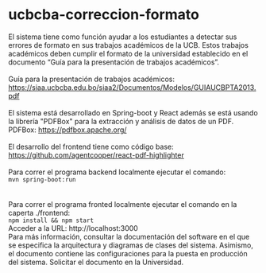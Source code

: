 # ucbcba-correccion-formato

El sistema tiene como función ayudar a los estudiantes a detectar sus errores de formato en sus trabajos académicos de la UCB. Estos trabajos académicos deben cumplir
el formato de la universidad establecido en el documento “Guía para la presentación de trabajos académicos”.<br>
<br>
Guía para la presentación de trabajos académicos: https://siaa.ucbcba.edu.bo/siaa2/Documentos/Modelos/GUIAUCBPTA2013.pdf
<br><br>
El sistema está desarrollado en Spring-boot y React además se está usando la librería "PDFBox" para la extracción y análisis de datos de un PDF.
<br>
PDFBox: https://pdfbox.apache.org/
<br><br>
El desarrollo del frontend tiene como código base: <br> https://github.com/agentcooper/react-pdf-highlighter
<br><br>
Para correr el programa backend localmente ejecutar el comando:<br> `mvn spring-boot:run` <br>
<br><br>
Para correr el programa fronted localmente ejecutar el comando en la caperta ./frontend:<br> `npm install && npm start` <br>
Acceder a la URL: http://localhost:3000
<br>
Para más información, consultar la documentación del software en el que se especifica la arquitectura y diagramas de clases del sistema. Asimismo, el documento contiene las configuraciones para la puesta en producción del sistema.
Solicitar el documento en la Universidad.
